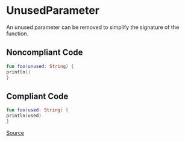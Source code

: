 # UnusedParameter

An unused parameter can be removed to simplify the signature of the function.

## Noncompliant Code

```kotlin
fun foo(unused: String) {
println()
}
```
## Compliant Code

```kotlin
fun foo(used: String) {
println(used)
}
```

[Source](https://arturbosch.github.io/detekt/style.html#unusedparameter)
